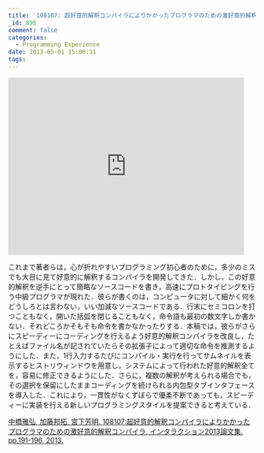 ```yaml
---
title: '108107: 超好意的解釈コンパイラによりかかったプログラマのための激好意的解釈コンパイラ'
_id: 895
comment: false
categories:
  - Programming Experience
date: 2013-05-01 15:00:11
tags:
---
```



<iframe width="480" height="360" src="https://www.youtube.com/embed/TXfJBIhhcTg?rel=0" frameborder="0" allowfullscreen></iframe>


これまで著者らは，心が折れやすいプログラミング初心者のために，多少のミスでも大目に見て好意的に解釈するコンパイラを開発してきた．しかし，この好意的解釈を逆手にとって簡略なソースコードを書き，高速にプロトタイピングを行う中級プログラマが現れた．彼らが書くのは，コンピュータに対して細かく何をどうしろとは言わない，いい加減なソースコードである．行末にセミコロンを打つこともなく，開いた括弧を閉じることもなく，命令語も最初の数文字しか書かない．それどころかそもそも命令を書かなかったりする．本稿では，彼らがさらにスピーディーにコーディングを行えるよう好意的解釈コンパイラを改良し，たとえばファイル名が記されていたらその拡張子によって適切な命令を推測するようにした．また，1行入力するたびにコンパイル・実行を行ってサムネイルを表示するヒストリウィンドウを用意し，システムによって行われた好意的解釈全てを，容易に修正できるようにした．さらに，複数の解釈が考えられる場合でも，その選択を保留にしたままコーディングを続けられる内包型タブインタフェースを導入した．これにより，一貫性がなくずぼらで優柔不断であっても，スピーディーに実装を行える新しいプログラミングスタイルを提案できると考えている．

[中橋雅弘, 加藤邦拓, 宮下芳明. 108107:超好意的解釈コンパイラによりかかったプログラマのための激好意的解釈コンパイラ, インタラクション2013論文集. pp.191-196, 2013.](http://www.interaction-ipsj.org/archives/paper2013/data/Interaction2013/interactive/data/pdf/1EXB-16.pdf)
